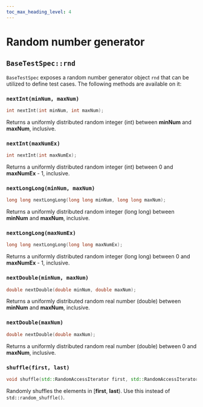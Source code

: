 ```yaml
---
toc_max_heading_level: 4
---
```


# Random number generator

## `BaseTestSpec::rnd`

`BaseTestSpec` exposes a random number generator object `rnd` that can be utilized to define test cases. The following methods are available on it:

### `nextInt(minNum, maxNum)`

```cpp
int nextInt(int minNum, int maxNum);
```

Returns a uniformly distributed random integer (int) between **minNum** and **maxNum**, inclusive.


### `nextInt(maxNumEx)`

```cpp
int nextInt(int maxNumEx);
```

Returns a uniformly distributed random integer (int) between 0 and **maxNumEx** - 1, inclusive.

### `nextLongLong(minNum, maxNum)`

```cpp
long long nextLongLong(long long minNum, long long maxNum);
```

Returns a uniformly distributed random integer (long long) between **minNum** and **maxNum**, inclusive.

### `nextLongLong(maxNumEx)`

```cpp
long long nextLongLong(long long maxNumEx);
```

Returns a uniformly distributed random integer (long long) between 0 and **maxNumEx** - 1, inclusive.

### `nextDouble(minNum, maxNum)`

```cpp
double nextDouble(double minNum, double maxNum);
```

Returns a uniformly distributed random real number (double) between **minNum** and **maxNum**, inclusive.

### `nextDouble(maxNum)`

```cpp
double nextDouble(double maxNum);
```

Returns a uniformly distributed random real number (double) between 0 and **maxNum**, inclusive.

### `shuffle(first, last)`

```cpp
void shuffle(std::RandomAccessIterator first, std::RandomAccessIterator last);
```

Randomly shuffles the elements in [**first**, **last**). Use this instead of `std::random_shuffle()`.
